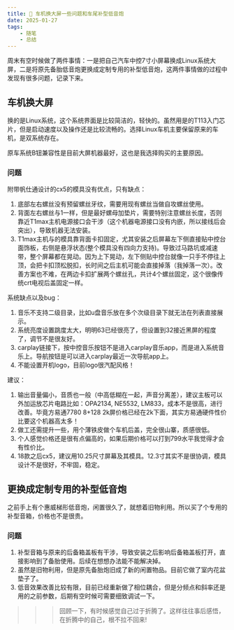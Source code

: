 ```yaml
---
title: 🤹 车机换大屏一些问题和车尾补型低音炮
date: 2025-01-27
tags: 
    - 随笔
    - 总结
---
```


周末有空时候做了两件事情：一是把自己汽车中控7寸小屏幕换成Linux系统大屏，二是将原先备胎低音炮更换成定制专用的补型低音炮，这两件事情做的过程中发现有很多问题，记录下来。

## 车机换大屏

换的是Linux系统，这个系统界面是比较简洁的，轻快的。虽然用是的T113入门芯片，但是启动速度以及操作还是比较流畅的。选择Linux车机主要保留原来的车机，是双系统存在。

原车系统B钮兼容性是目前大屏机器最好，这也是我选择购买的主要原因。

<!--more-->

### 问题

附带帆仕通设计的cx5的模具没有优点，只有缺点：

1. 底部左右螺丝没有预留螺丝牙纹，需要用现有螺丝当做自攻螺丝使用。
2. 背面左右螺丝与1一样，但是最好螺母加垫片，需要特别注意螺丝长度，否则靠近T1max主机电源接口会干涉（这个机器电源接口没有内嵌，所以接线后会突出），导致机器无法安装。
3. T1max主机与的模具靠背面卡扣固定，尤其安装之后屏幕左下侧直接贴中控台面饰板，右侧是悬浮状态(整个模具没有四向力支持)。导致过马路坑或减速带，整个屏幕都在晃动。因为上下晃动，左下侧贴中控台就像一只手不停往上顶，会把卡扣顶松脱扣，长时间之后主机可能会直接掉落（我掉落一次）。改善方案也不难，在两边卡扣扩展两个螺丝孔，共计4个螺丝固定，这个很像传统crt电视后盖固定一样。

系统缺点以及bug：

1. 音乐不支持二级目录，比如u盘音乐放在多个次级目录下就无法在列表直接展示。
2. 系统亮度设置跳度太大，明明63已经很亮了，但设置到32接近黑屏的程度了，调节不是很友好。
3. carplay链接下，按中控音乐按钮不是进入carplay音乐app，而是进入系统音乐上。导航按钮是可以进入carplay最近一次导航app上。
4. 不能设置开机logo，目前logo很汽配风格！

建议：

1. 输出音量偏小，音质也一般（中高低糊在一起，声音分离差），建议主板可以外加运放芯片电路比如：OPA2134, NE5532, LM833，成本不是很高，进行改善。毕竟方易通7780 8+128 2k屏价格已经在2k下面，其实方易通硬件性价比要这个机器高太多！
2. 做工还需提升一些，用个薄铁皮做个车机后盖，完全很山寨，质感很低。
3. 个人感觉价格还是很有点偏高的，如果后期价格可以打到799水平我觉得才会有性价比。
4. 18款之后cx5，建议用10.25尺寸屏幕及其模具。12.3寸其实不是很协调，模具设计不是很好，不牢固，稳定。

## 更换成定制专用的补型低音炮

之前手上有个惠威梯形低音炮，闲置很久了，就想着旧物利用。所以买了个专用的补型音箱，价格也不是很贵。

### 问题

1. 补型音箱与原来的后备箱盖板有干涉，导致安装之后影响后备箱盖板打开，直接影响到了备胎使用。后续在想想办法能不能解决掉。
2. 虽然是旧物利用，但是原先备胎炮旧成了新的闲置物品。目前它做了室内花盆垫子了。
3. 低音效果改善比较有限，目前已经重新做了相位耦合，但是分频点和斜率还是用的之前参数，后期有空时候可需要细致调试一下。

>>> 回顾一下，有时候感觉自己过于折腾了。这样往往事后感悟，在折腾中的自己，根不拉不回来!
